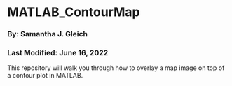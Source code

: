 # MATLAB_ContourMap
### By: Samantha J. Gleich
### Last Modified: June 16, 2022
This repository will walk you through how to overlay a map image on top of a contour plot in MATLAB. 

